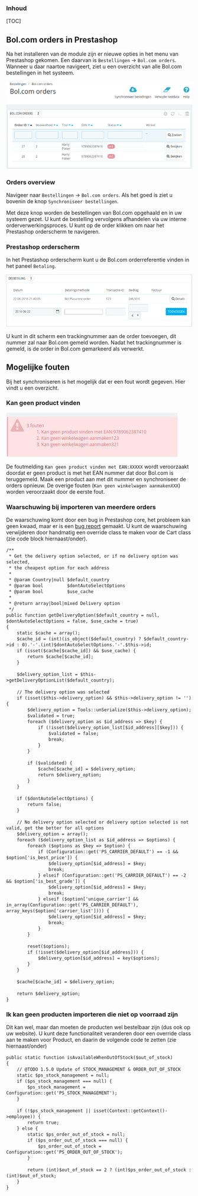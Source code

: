 ### Inhoud
[TOC]

## Bol.com orders in Prestashop
Na het installeren van de module zijn er nieuwe opties in het menu van Prestashop gekomen. Een daarvan is `Bestellingen` -> `Bol.com orders`. Wanneer u daar naartoe navigeert, ziet u een overzicht van alle Bol.com bestellingen in het systeem.

![Bol.com orders](overview_orders.png)

### Orders overview
Navigeer naar `Bestellingen` -> `Bol.com orders`. Als het goed is ziet u bovenin de knop `Synchroniseer bestellingen`.

Met deze knop worden de bestellingen van Bol.com opgehaald en in uw systeem gezet. U kunt de bestelling vervolgens afhandelen via uw interne orderverwerkingsproces. U kunt op de order klikken om naar het Prestashop orderscherm te navigeren.

### Prestashop orderscherm
In het Prestashop orderscherm kunt u de Bol.com orderreferentie vinden in het paneel  `Betaling`.

![Orderreferentie](overview_order_reference.png)

U kunt in dit scherm een trackingnummer aan de order toevoegen, dit nummer zal naar Bol.com gemeld worden. Nadat het trackingnummer is gemeld, is de order in Bol.com gemarkeerd als verwerkt.

## Mogelijke fouten
Bij het synchroniseren is het mogelijk dat er een fout wordt gegeven. Hier vindt u een overzicht.

### Kan geen product vinden
![Product niet bekend](error_no_code.png)

De foutmelding `Kan geen product vinden met EAN:XXXXX` wordt veroorzaakt doordat er geen product is met het EAN nummer dat door Bol.com is teruggemeld. Maak een product aan met dit nummer en synchroniseer de orders opnieuw. De overige fouten (`Kan geen winkelwagen aanmakenXXX`) worden veroorzaakt door de eerste fout.

### Waarschuwing bij importeren van meerdere orders
De waarschuwing komt door een bug in Prestashop core, het probleem kan geen kwaad, maar er is een [bug report](http://forge.prestashop.com/browse/PSCSX-7858) gemaakt. U kunt de waarschuwing verwijderen door handmatig een override class te maken voor de Cart class (zie code block hiernaast/onder).

    /**
     * Get the delivery option selected, or if no delivery option was selected,
     * the cheapest option for each address
     *
     * @param Country|null $default_country
     * @param bool         $dontAutoSelectOptions
     * @param bool         $use_cache
     *
     * @return array|bool|mixed Delivery option
     */
    public function getDeliveryOption($default_country = null, $dontAutoSelectOptions = false, $use_cache = true)
    {
        static $cache = array();
        $cache_id = (int)(is_object($default_country) ? $default_country->id : 0).'-'.(int)$dontAutoSelectOptions.'-'.$this->id;
        if (isset($cache[$cache_id]) && $use_cache) {
            return $cache[$cache_id];
        }

        $delivery_option_list = $this->getDeliveryOptionList($default_country);

        // The delivery option was selected
        if (isset($this->delivery_option) && $this->delivery_option != '') {
            $delivery_option = Tools::unSerialize($this->delivery_option);
            $validated = true;
            foreach ($delivery_option as $id_address => $key) {
                if (!isset($delivery_option_list[$id_address][$key])) {
                    $validated = false;
                    break;
                }
            }

            if ($validated) {
                $cache[$cache_id] = $delivery_option;
                return $delivery_option;
            }
        }

        if ($dontAutoSelectOptions) {
            return false;
        }

        // No delivery option selected or delivery option selected is not valid, get the better for all options
        $delivery_option = array();
        foreach ($delivery_option_list as $id_address => $options) {
            foreach ($options as $key => $option) {
                if (Configuration::get('PS_CARRIER_DEFAULT') == -1 && $option['is_best_price']) {
                    $delivery_option[$id_address] = $key;
                    break;
                } elseif (Configuration::get('PS_CARRIER_DEFAULT') == -2 && $option['is_best_grade']) {
                    $delivery_option[$id_address] = $key;
                    break;
                } elseif ($option['unique_carrier'] && in_array(Configuration::get('PS_CARRIER_DEFAULT'), array_keys($option['carrier_list']))) {
                    $delivery_option[$id_address] = $key;
                    break;
                }
            }

            reset($options);
            if (!isset($delivery_option[$id_address])) {
                $delivery_option[$id_address] = key($options);
            }
        }

        $cache[$cache_id] = $delivery_option;

        return $delivery_option;
    }


### Ik kan geen producten importeren die niet op voorraad zijn
Dit kan wel, maar dan moeten de producten wel bestelbaar zijn (dus ook op uw website). U kunt deze functionaliteit veranderen door een override class aan te maken voor Product, en daarin de volgende code te zetten (zie hiernaast/onder)

    public static function isAvailableWhenOutOfStock($out_of_stock)
    {
        // @TODO 1.5.0 Update of STOCK_MANAGEMENT & ORDER_OUT_OF_STOCK
        static $ps_stock_management = null;
        if ($ps_stock_management === null) {
            $ps_stock_management = Configuration::get('PS_STOCK_MANAGEMENT');
        }

        if (!$ps_stock_management || isset(Context::getContext()->employee)) {
            return true;
        } else {
            static $ps_order_out_of_stock = null;
            if ($ps_order_out_of_stock === null) {
                $ps_order_out_of_stock = Configuration::get('PS_ORDER_OUT_OF_STOCK');
            }

            return (int)$out_of_stock == 2 ? (int)$ps_order_out_of_stock : (int)$out_of_stock;
        }
    }
